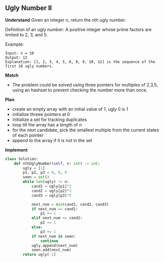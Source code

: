 ## Ugly Number II

**Understand**
Given an integer n, return the nth ugly number.

Definition of an ugly number:
A positive integer whose prime factors are limited to 2, 3, and 5.

Example:

```
Input: n = 10
Output: 12
Explanation: [1, 2, 3, 4, 5, 6, 8, 9, 10, 12] is the sequence of the first 10 ugly numbers.
```

**Match**

- The problem could be solved using three pointers for multiples of 2,3,5, using an hashset to prevent checking the number more than once.

**Plan**

- create an empty array with an initial value of 1, ugly 0 is 1
- initialize threee pointers at 0
- initialize a set for tracking duplicates
- loop till the array has a length of n
- for the next candidate, pick the smallest multiple from the current states of each pointer
- append to the array if it is not in the set

**Implement**

```py
class Solution:
    def nthUglyNumber(self, n: int) -> int:
        ugly = [1]
        p1, p2, p3 = 0, 0, 0
        seen = set()
        while len(ugly) != n:
            cand1 = ugly[p1]*2
            cand2 = ugly[p2]*3
            cand3 = ugly[p3]*5

            next_num = min(cand1, cand2, cand3)
            if next_num == cand1:
                p1 += 1
            elif next_num == cand2:
                p2 += 1
            else:
                p3 += 1
            if next_num in seen:
                continue
            ugly.append(next_num)
            seen.add(next_num)
        return ugly[-1]
```
